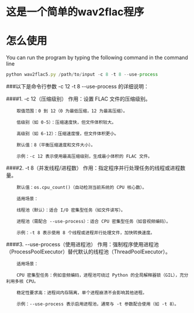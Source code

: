#  这是一个简单的wav2flac程序
# 怎么使用
You can run the program by typing the following command in the command line

```javascript
python wav2flac5.py /path/to/input -c 8 -t 8 --use-process
```
###以下是命令行参数 -c 12 -t 8 --use-process 的详细说明：

####1. -c 12（压缩级别）
        作用：设置 FLAC 文件的压缩级别。

        取值范围：0 到 12（0 为最低压缩，12 为最高压缩）。

        低级别（如 0-5）：压缩速度快，但文件体积较大。

        高级别（如 6-12）：压缩速度慢，但文件体积更小。

        默认值：8（平衡压缩速度和文件大小）。

        示例：-c 12 表示使用最高压缩级别，生成最小体积的 FLAC 文件。

####2. -t 8（并发线程/进程数）
        作用：指定程序并行处理任务的线程或进程数量。

        默认值：os.cpu_count()（自动检测当前系统的 CPU 核心数）。

        适用场景：

        线程池（默认）：适合 I/O 密集型任务（如文件读写）。

        进程池（需配合 --use-process）：适合 CPU 密集型任务（如音视频编码）。

        示例：-t 8 表示使用 8 个线程或进程并行处理文件，加快转换速度。

####3. --use-process（使用进程池）
        作用：强制程序使用进程池（ProcessPoolExecutor）替代默认的线程池（ThreadPoolExecutor）。

        适用场景：

        CPU 密集型任务：例如音频编码，进程池可绕过 Python 的全局解释器锁（GIL），充分利用多核 CPU。

        稳定性要求高：进程间内存隔离，单个进程崩溃不会影响其他进程。

        示例：--use-process 表示启用进程池，通常与 -t 参数配合使用（如 -t 8）。
